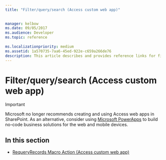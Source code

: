 ```yaml
---
title: "Filter/query/search (Access custom web app)"
 
 
manager: kelbow
ms.date: 09/05/2017
ms.audience: Developer
ms.topic: reference
  
ms.localizationpriority: medium
ms.assetid: 1a570735-7aa6-45ed-922e-c659a266de76
description: This article describes and provides reference links for filter/query/search (access custom web app).
---
```


# Filter/query/search (Access custom web app)

> [!IMPORTANT]
> Microsoft no longer recommends creating and using Access web apps in SharePoint. As an alternative, consider using [Microsoft PowerApps](https://powerapps.microsoft.com/) to build no-code business solutions for the web and mobile devices. 
  
## In this section

- [RequeryRecords Macro Action (Access custom web app)](requeryrecords-macro-action-access-custom-web-app.md)
    

